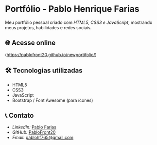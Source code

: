 # Portfólio - Pablo Henrique Farias

Meu portfólio pessoal criado com *HTML5, CSS3 e JavaScript*, mostrando meus projetos, habilidades e redes sociais.

## 🌐 Acesse online
(https://pablofront20.github.io/newportifolio/)

## 🛠️ Tecnologias utilizadas
- HTML5  
- CSS3  
- JavaScript  
- Bootstrap / Font Awesome (para ícones)

## 📞 Contato
- *LinkedIn:* [Pablo Farias](https://www.linkedin.com/in/pablo-farias-0b5a32287)  
- *GitHub:* [PabloFront20](https://github.com/PabloFront20)  
- *Email:* pablohf765@gmail.com
